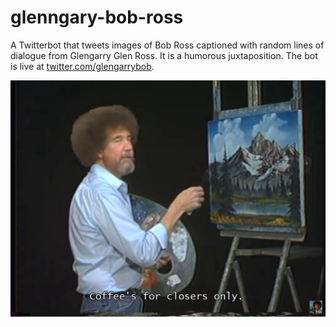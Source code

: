 # glenngary-bob-ross

A Twitterbot that tweets images of Bob Ross captioned with random lines of dialogue from Glengarry Glen Ross. It is a humorous juxtaposition. The bot is live at [twitter.com/glengarrybob](https://twitter.com/glengarrybob).

![Put that coffee down.](./assets/coffee.jpg)
